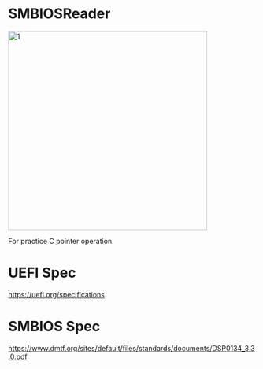 # SMBIOSReader
<img width="404" alt="1" src="https://github.com/jifbvhqp/SMBIOSReader/assets/49235533/c5403ab4-b7a5-438d-a7c0-3f2dfadd6adc">

For practice C pointer operation.

# UEFI Spec
https://uefi.org/specifications

# SMBIOS Spec
https://www.dmtf.org/sites/default/files/standards/documents/DSP0134_3.3.0.pdf
